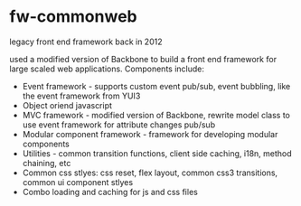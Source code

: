# fw-commonweb
legacy front end framework back in 2012

used a modified version of Backbone to build a front end framework for large scaled web applications. Components include:

* Event framework - supports  custom event pub/sub, event bubbling, like the event framework from YUI3
* Object oriend javascript
* MVC framework - modified version of Backbone, rewrite model class to use event framework for attribute changes pub/sub
* Modular component framework - framework for developing modular components
* Utilities - common transition functions, client side caching, i18n, method chaining, etc
* Common css stlyes: css reset, flex layout, common css3 transitions, common ui component stlyes
* Combo loading and caching for js and css files
